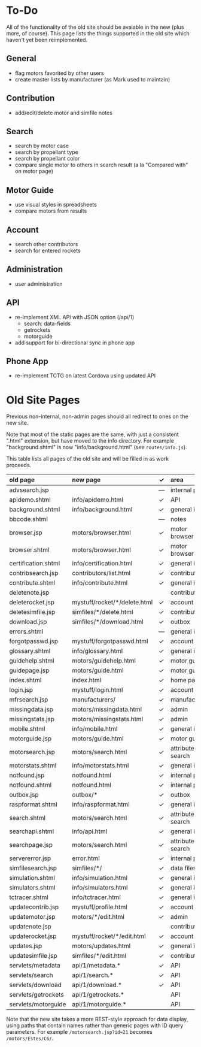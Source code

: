 # To-Do

All of the functionality of the old site should be avaiable in the new (plus more, of course).
This page lists the things supported in the old site which haven't yet been reimplemented.

## General

 * flag motors favorited by other users
 * create master lists by manufacturer (as Mark used to maintain)

## Contribution

 * add/edit/delete motor and simfile notes

## Search

 * search by motor case
 * search by propellant type
 * search by propellant color
 * compare single motor to others in search result (a la "Compared with" on motor page)

## Motor Guide

 * use visual styles in spreadsheets
 * compare motors from results

## Account

 * search other contributors
 * search for entered rockets

## Administration

 * user administration

## API

 * re-implement XML API with JSON option (/api/1)
   * search: data-fields
   * getrockets
   * motorguide
 * add support for bi-directional sync in phone app

## Phone App

 * re-implement TCTG on latest Cordova using updated API


# Old Site Pages

Previous non-internal, non-admin pages should all redirect to ones on the new site.

Note that most of the static pages are the same, with just a consistent ".html" extension,
but have moved to the info directory.
For example "background.shtml" is now "info/background.html" (see `routes/info.js`).

This table lists all pages of the old site and will be filled in as work proceeds.

| old page            | new page                     | ✓ | area |
|:--------------------|:-----------------------------|---|:------|
| advsearch.jsp       |                              | — | internal page |
| apidemo.shtml       | info/apidemo.html            | ✓ | API |
| background.shtml    | info/background.html         | ✓ | general info |
| bbcode.shtml        |                              | — | notes |
| browser.jsp         | motors/browser.html          | ✓ | motor browser |
| browser.shtml       | motors/browser.html          | ✓ | motor browser |
| certification.shtml | info/certification.html      | ✓ | general info |
| contribsearch.jsp   | contributors/list.html       | ✓ | contribution |
| contribute.shtml    | info/contribute.html         | ✓ | general info |
| deletenote.jsp      |                              |   | contribution |
| deleterocket.jsp    | mystuff/rocket/*/delete.html | ✓ | account |
| deletesimfile.jsp   | simfiles/*/delete.html       | ✓ | contribution |
| download.jsp        | simfiles/*/download.html     | ✓ | outbox |
| errors.shtml        |                              | — | general info |
| forgotpasswd.jsp    | mystuff/forgotpasswd.html    | ✓ | account |
| glossary.shtml      | info/glossary.html           | ✓ | general info |
| guidehelp.shtml     | motors/guidehelp.html        | ✓ | motor guide |
| guidepage.jsp       | motors/guide.html            | ✓ | motor guide |
| index.shtml         | index.html                   | ✓ | home page |
| login.jsp           | mystuff/login.html           | ✓ | account |
| mfrsearch.jsp       | manufacturers/               | ✓ | manufacturers |
| missingdata.jsp     | motors/missingdata.html      | ✓ | admin |
| missingstats.jsp    | motors/missingstats.html     | ✓ | admin |
| mobile.shtml        | info/mobile.html             | ✓ | general info |
| motorguide.jsp      | motors/guide.html            | ✓ | motor guide |
| motorsearch.jsp     | motors/search.html           | ✓ | attribute search |
| motorstats.shtml    | info/motorstats.html         | ✓ | general info |
| notfound.jsp        | notfound.html                | ✓ | internal page |
| notfound.shtml      | notfound.html                | ✓ | internal page |
| outbox.jsp          | outbox/*                     | ✓ | outbox |
| raspformat.shtml    | info/raspformat.html         | ✓ | general info |
| search.shtml        | motors/search.html           | ✓ | attribute search |
| searchapi.shtml     | info/api.html                | ✓ | general info |
| searchpage.jsp      | motors/search.html           | ✓ | attribute search |
| servererror.jsp     | error.html                   | ✓ | internal page |
| simfilesearch.jsp   | simfiles/*/                  | ✓ | data files |
| simulation.shtml    | info/simulation.html         | ✓ | general info |
| simulators.shtml    | info/simulators.html         | ✓ | general info |
| tctracer.shtml      | info/tctracer.html           | ✓ | general info |
| updatecontrib.jsp   | mystuff/profile.html         | ✓ | account |
| updatemotor.jsp     | motors/*/edit.html           | ✓ | admin |
| updatenote.jsp      |                              |   | contribution |
| updaterocket.jsp    | mystuff/rocket/*/edit.html   | ✓ | account |
| updates.jsp         | motors/updates.html          | ✓ | general info |
| updatesimfile.jsp   | simfiles/*/edit.html         | ✓ | contribution |
| servlets/metadata   | api/1/metadata.*             | ✓ | API |
| servlets/search     | api/1/search.*               | ✓ | API |
| servlets/download   | api/1/download.*             | ✓ | API |
| servlets/getrockets | api/1/getrockets.*           |   | API |
| servlets/motorguide | api/1/motorguide.*           |   | API |

Note that the new site takes a more REST-style approach for data display, using paths
that contain names rather than generic pages with ID query parameters.
For example `/motorsearch.jsp?id=21` becomes `/motors/Estes/C6/`.

